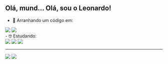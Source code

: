 ## Olá, mund... Olá, sou o Leonardo!
- 👾 Arranhando um código em:
<div>
  <img src="https://img.shields.io/badge/Python-3776AB?style=for-the-badge&logo=python&logoColor=white"/>
  <img src="https://img.shields.io/badge/Delphi-B22222?style=for-the-badge&logo=delphi&logoColor=white"/>
</div>
- 🤓 Estudando:
<div>
  <img src="https://img.shields.io/badge/C%23-239120?style=for-the-badge&logo=c-sharp&logoColor=white"/>
  <img src="https://img.shields.io/badge/Unity-100000?style=for-the-badge&logo=unity&logoColor=white"/>
  <img src="https://img.shields.io/badge/PostgreSQL-316192?style=for-the-badge&logo=postgresql&logoColor=white"/>
</div>
<hr>
<div>
  <a href = "mailto:leonardo.psantos82@gmail.com"><img src="https://img.shields.io/badge/Gmail-D14836?style=for-the-badge&logo=gmail&logoColor=white"></a>
  <a href="https://www.linkedin.com/in/leonardopsantos82/"><img src="https://img.shields.io/badge/-LinkedIn-%230077B5?style=for-the-badge&logo=linkedin&logoColor=white" target="_blank"></a> 
</div>  
